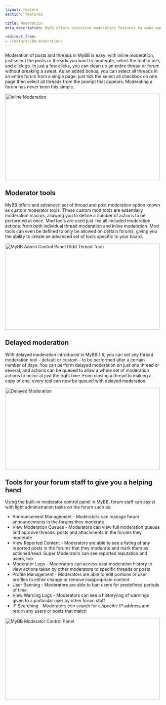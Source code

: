 ```yaml
---
layout: feature
section: features

title: Moderation
meta_description: MyBB offers extensive moderation features to make managing your forum easy.

redirect_from:
- /features/04-moderation/
---
```

Moderation of posts and threads in MyBB is easy: with inline moderation, just select the posts or threads you want to moderate, select the tool to use, and click go. In just a few clicks, you can clean up an entire thread or forum without breaking a sweat. As an added bonus, you can select all threads in an entire forum from a single page: just tick the select all checkbox on one page then select all threads from the prompt that appears. Moderating a forum has never been this simple.

<p class="tourScreenshot"><a href="{{ site.url }}/assets/images/tour/mod/inline-moderation.png" class="fancybox" title="Inline thread moderation lets you perform tasks on multiple, if not all, threads in a forum."><img alt="Inline Moderation" src="{{ site.url }}/assets/images/tour/mod/inline-moderation.png" width="500" height="280" /></a></p>

## Moderator tools

MyBB offers and advanced set of thread and post moderation option known as custom moderator tools. These custom mod tools are essentially moderation macros, allowing you to define a number of actions to be performed at once. Mod tools are used just like all included moderation actions: from both individual thread moderation and inline moderation. Mod tools can even be defined to only be allowed on certain forums, giving you the ability to create an advanced set of tools specific to your board.

<p class="tourScreenshot"><a href="{{ site.url }}/assets/images/tour/mod/custom-mod-tools.png" class="fancybox" title="Keep your forum tidy by using custom moderator tools to make common tasks a breeze."><img alt="MyBB Admin Control Panel (Add Thread Tool)" src="{{ site.url }}/assets/images/tour/mod/custom-mod-tools.png" width="500" height="280" /></a></p>

## Delayed moderation

With delayed moderation introduced in MyBB 1.6, you can set any thread moderation tool - default or custom - to be performed after a certain number of days. You can perform delayed moderation on just one thread or several, and actions can be queued to allow a whole set of moderation actions to occur at just the right time. From closing a thread to making a copy of one, every tool can now be queued with delayed moderation.

<p class="tourScreenshot"><a href="{{ site.url }}/assets/images/tour/mod/delayed-moderation.png" class="fancybox" title="Inline thread moderation lets you perform tasks on multiple, if not all, threads in a forum."><img alt="Delayed Moderation" src="{{ site.url }}/assets/images/tour/mod/delayed-moderation.png" width="500" height="265" /></a></p>

## Tools for your forum staff to give you a helping hand

Using the built-in moderator control panel in MyBB, forum staff can assist with light administration tasks on the forum such as:

* Announcement Management - Moderators can manage forum announcements in the forums they moderate
* View Moderation Queues - Moderators can view full moderation queues and approve threads, posts and attachments in the forums they moderate
* View Reported Content - Moderators are able to see a listing of any reported posts in the forums that they moderate and mark them as actioned/read. Super Moderators can see reported reputation and users, too
* Moderator Logs - Moderators can access past moderation history to view actions taken by other moderators to specific threads or posts
* Profile Management - Moderators are able to edit portions of user profiles to either change or remove inappropriate content
* User Banning - Moderators are able to ban users for predefined periods of time
* View Warning Logs - Moderators can see a history/log of warnings given to a particular user by other forum staff
* IP Searching - Moderators can search for a specific IP address and return any users or posts that match

<p class="tourScreenshot"><a href="{{ site.url }}/assets/images/tour/mod/modcp.png" class="fancybox" title="The Mod CP gives moderators everything they need to keep the forum in order."><img alt="MyBB Moderator Control Panel" src="{{ site.url }}/assets/images/tour/mod/modcp.png" width="500" height="265" /></a></p>
